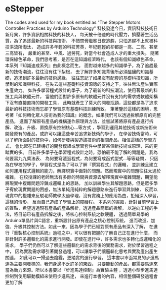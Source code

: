eStepper
========

The codes ared used for my book entitled as "The Stepper Motors Controller Practices by Arduino Technology" 
科技發達今日，資訊科技技術日新月異，許多資訊相關科技的科技人，
每天被十倍速的時代壓力，擠壓著生活品質，為了追逐最新的科技與技術，
不惜焚膏繼晷日夜追趕，只怕追趕不上就被科技洪流所淘汰，
造成許多年輕的科技菁英，年紀輕輕的卻都是一高、二高、甚至三高皆有，
嚴重的甚至、中風、過勞死，對當今社會造成人才的重大損失。
隨著環保綠色革命，我們思考著，是否在這知識經濟時代，
也該有個知識綠色革命。本系列『知識速成系列』由此概念而生。
面對越來越多的知識學子，為了追趕最新的技術潮流，往往沒有往下紮根，
去了解許多知識背後所必須醞釀的知識基礎，追求到許多最新的技術邊緣，
往往忘記了如果沒有配套的基礎科技知識，所學到的知識與科技，
在失去這些基礎科技資源徳的支持之下，往往無法產生實際生產效力。
如許多學習程式設計的學子，為了最新的科技潮流，使用著最新的科技工具與軟體元件，
當他們面對許多原有的軟體元件沒有支持的需求或軟體架構下沒有直接直持的開發工具，
此時就產生了莫大的開發瓶頸，這些都是為了追求最新的科技技術而忘卻了學習原有基礎科技訓練所致。
筆著鑒於這樣的困境，思考著『如何轉化眾人技術為我的知識』的概念，如果我們可以透過拆解原有的完整產品，
進而了解原有產品的機構運作原理與方法，並嘗試著將原有產品進行拆解、改造、升級、置換原有控制核心…等方式
，學習到運用其他技術或新技術來開發原有的產品，或許可以讓這些辛苦追求新技術的學子，
在學習技術當時，可以了解所面對的技術中，如何研發與製造該技術的相關產品，相信這樣的學習方式，
會比起在已建構好的開發模組或學習套件中學習某個新技術或原理，來的更踏實的多。
目前許多學子在學習程式設計之時，恐怕最不能了解的問題是，我為何要寫九九乘法表、
為何要寫遞迴程式，為何要寫成函式型式…等等疑問，
只因為在學校的學子，學習程式是為了可以了解『撰寫程式』的邏輯，
並訓練且建立如何運用程式邏輯的能力，解譯現實中面對的問題。然而現實中的問題往往太過於複雜，
在校授課的老師無法有多餘的時間與資源去解釋現實中複雜問題，期望能將現實中複雜問題淬鍊成邏輯上的思路，
加以訓練學生其解題思路，但是眾多學子宥於現實問題的困惑，無法單純用純粹的解題思路來進行學習與訓練，
反而以現實中的複雜來反駁老師教學太過學理，沒有實務上的應用為由，拒絕深入學習，這樣的情形，
反而自己造成了學習上的障礙程。
本系列的書籍，針對目前學習上的盲點，希望透過現有產品的產品解析，透過產品簡單的拆解，
以逆向工程的手法，將目前已有產品拆解之後，將核心控制系統之軟硬體，
透過簡單易學的Arduino單晶片與C語言，重新設計出原有產品之核心控制系統，
進而改進、加強、升級其控制方法。如此一來，因為學子們已經對原有產品有深入了解，
在進行『重製核心控制系統』過程之中，可以很有把握的了解自己正在進行什麼，
而非針對許多邏輯化的需求進行開發。即使在進行中，許多需求也多轉化成邏輯化的需求，
學子們仍然可以了解這些邏輯化的需求背後的實務需求，對於學習過程之中，
因為實務需求導引著開發過程，可以讓學子們讓邏輯化思考與實務產出產生關連，
如此可以一掃過去陰霾，更踏實的進行學習。
這本書以市面常見的步進馬達為主要開發標的，我們身邊不乏許多的東西，
只要能動的產品，都需要馬達來當為動力來源。所以本書要以『步進馬達控制』為實驗主體
，透過小型步進馬達控制到使用驅動模組來使用步進馬達，
來進行本書的內容，相信整個研發過程會更加了解 
